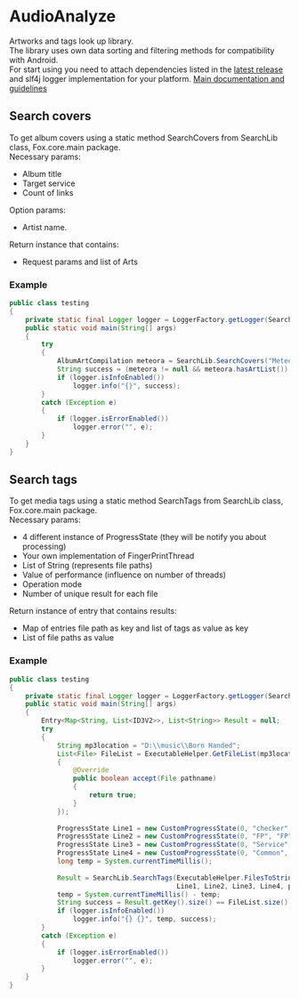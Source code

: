 # AudioAnalyze
Artworks and tags look up library.<br>
The library uses own data sorting and filtering methods for compatibility with Android.<br>
For start using you need to attach dependencies listed in the [latest release](https://github.com/Ssstlis/AudioAnalyze/releases/latest) and slf4j logger implementation for your platform.
[Main documentation and guidelines](https://ssstlis.github.io/AudioAnalyze/)

## Search covers
To get album covers using a static method SearchCovers from SearchLib class, Fox.core.main package.<br>
Necessary params:
- Album title
- Target service
- Count of links

Option params:
- Artist name.

Return instance that contains:
- Request params and list of Arts

### Example
```java
public class testing
{
    private static final Logger logger = LoggerFactory.getLogger(SearchLib.class);
    public static void main(String[] args)
    {
        try
        {
            AlbumArtCompilation meteora = SearchLib.SearchCovers("Meteora", null, target.MusicBrainz, 5);
            String success = (meteora != null && meteora.hasArtList()) ? "good" : "bad";
            if (logger.isInfoEnabled())
                logger.info("{}", success);
        }
        catch (Exception e)
        {
            if (logger.isErrorEnabled())
                logger.error("", e);
        }
    }
}
```
## Search tags
To get media tags using a static method SearchTags from SearchLib class, Fox.core.main package.<br>
Necessary params:
- 4 different instance of ProgressState (they will be notify you about processing)
- Your own implementation of FingerPrintThread
- List of String (represents file paths)
- Value of performance (influence on number of threads)
- Operation mode
- Number of unique result for each file

Return instance of entry that contains results:
- Map of entries file path as key and list of tags as value as key
- List of file paths as value

### Example
```java
public class testing
{
    private static final Logger logger = LoggerFactory.getLogger(SearchLib.class);
    public static void main(String[] args)
    {
        Entry<Map<String, List<ID3V2>>, List<String>> Result = null;
        try
        {
            String mp3location = "D:\\music\\Born Handed";
            List<File> FileList = ExecutableHelper.GetFileList(mp3location, new FileFilter()
            {
                @Override
                public boolean accept(File pathname)
                {
                    return true;
                }
            });
            
            ProgressState Line1 = new CustomProgressState(0, "checker", "checker");
            ProgressState Line2 = new CustomProgressState(0, "FP", "FP");
            ProgressState Line3 = new CustomProgressState(0, "Service", "Service");
            ProgressState Line4 = new CustomProgressState(0, "Common", "Common");
            long temp = System.currentTimeMillis();
            
            Result = SearchLib.SearchTags(ExecutableHelper.FilesToStrings(FileList), new WindowsFPcalc(),
                                          Line1, Line2, Line3, Line4, performance.MAX, true, 5);
            temp = System.currentTimeMillis() - temp;
            String success = Result.getKey().size() == FileList.size() ? "good" : "bad";
            if (logger.isInfoEnabled())
                logger.info("{} {}", temp, success);
        }
        catch (Exception e)
        {
            if (logger.isErrorEnabled())
                logger.error("", e);
        }
    }
}
```
